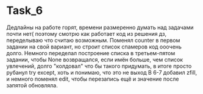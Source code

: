 # Task_6
Дедлайны на работе горят, времени размеренно думать над задачами почти нет( поэтому смотрю как работает код из решения дз, переделываю что считаю возможным.
Поменял counter в первом задании на свой вариант, но строит список спамеров код ооочень долго.
Немного переделал построение списка в третьем-пятом задании, чтобы None возвращался, если имён больше, чем список увлечений,
долго "колдовал" что бы такого придумать, в итоге просто рубанул try except, хоть и понимаю, что это не выход
В 6-7 добавил zfill, и немного поменял edit, чтобы перезапись ещё и значение после запятой обновляла.
